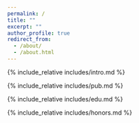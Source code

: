 ```yaml
---
permalink: /
title: ""
excerpt: ""
author_profile: true
redirect_from: 
  - /about/
  - /about.html
---
```


{% include_relative includes/intro.md %}

{% include_relative includes/pub.md %}

{% include_relative includes/edu.md %}

{% include_relative includes/honors.md %}
